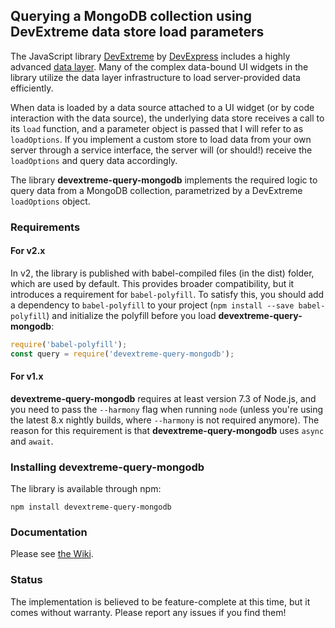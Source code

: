 
## Querying a MongoDB collection using DevExtreme data store load parameters

The JavaScript library [DevExtreme](https://js.devexpress.com/) by [DevExpress](https://www.devexpress.com) includes a highly advanced [data layer](https://js.devexpress.com/Documentation/Guide/Data_Layer/Data_Layer/). Many of the complex data-bound UI widgets in the library utilize the data layer infrastructure to load server-provided data efficiently.

When data is loaded by a data source attached to a UI widget (or by code interaction with the data source), the underlying data store receives a call to its `load` function, and a parameter object is passed that I will refer to as `loadOptions`. If you implement a custom store to load data from your own server through a service interface, the server will (or should!) receive the `loadOptions` and query data accordingly.

The library **devextreme-query-mongodb** implements the required logic to query data from a MongoDB collection, parametrized by a DevExtreme `loadOptions` object.

### Requirements

#### For v2.x

In v2, the library is published with babel-compiled files (in the dist) folder, which are used by default. This provides broader compatibility, but it introduces a requirement for `babel-polyfill`. To satisfy this, you should add a dependency to `babel-polyfill` to your project (`npm install --save babel-polyfill`) and initialize the polyfill before you load **devextreme-query-mongodb**:

```js
require('babel-polyfill');
const query = require('devextreme-query-mongodb');
```

#### For v1.x

**devextreme-query-mongodb** requires at least version 7.3 of Node.js, and you need to pass the `--harmony` flag when running `node` (unless you're using the latest 8.x nightly builds, where `--harmony` is not required anymore). The reason for this requirement is that **devextreme-query-mongodb** uses `async` and `await`.

### Installing **devextreme-query-mongodb**

The library is available through npm:

`npm install devextreme-query-mongodb`

### Documentation

Please see [the Wiki](https://github.com/oliversturm/devextreme-query-mongodb/wiki).

### Status

The implementation is believed to be feature-complete at this time, but it comes without warranty. Please report any issues if you find them!
